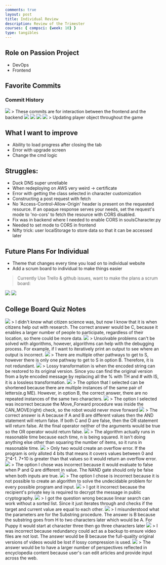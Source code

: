 ```yaml
---
comments: true
layout: post
title: Individual Review
description: Review of the Trimester
courses: { compsci: {week: 10} }
type: tangibles
---
```

## Role on Passion Project
- DevOps
- Frontend



## Favorite Commits
### Commit History
<img src="/LabNotebook/images/commitHistory1.png">
> These commits are for interaction between the frontend and the backend
<img src="/LabNotebook/images/commit1.png">
<img src="/LabNotebook/images/customizationCode.png">
<img src="/LabNotebook/images/commit2.png">
<img src="/LabNotebook/images/cmdFetch.png">
> Updating player object throughout the game

## What I want to improve 
- Ability to load progress after closing the tab
- Error with upgrade screen
- Change the cmd logic

## Struggles:
- Duck DNS super unreliable
- When redeploying on AWS very weird -> certificate 
- Error with getting the class selected in character customization 
- Constructing a post request with fetch 
- No 'Access-Control-Allow-Origin' header is present on the requested resource. If an opaque response serves your needs, set the request's mode to 'no-cors' to fetch the resource with CORS disabled.
- Fix was in backend where I needed to enable CORS in soulsCharacter.py
- Needed to set mode to CORS in frontend
- Nifty trick: user localStorage to store data so that it can be accessed later

## Future Plans For Individual
- Theme that changes every time you load on to individual website
- Add a scrum board to individual to make things easier
> Currently Use Trello & github issues, want to make the plans a scrum board:
<img src="/LabNotebook/images/treello.png">
<img src="/LabNotebook/images/githubIssue.png">

## College Board Quiz Notes
<!-- HTML -->
<img src="/LabNotebook/images/Quiz/1.png">
> I didn't know what citizen science was, but now I know that it is when citizens help out with research. The correct answer would be C, because it enables a larger number of people to participate, regardless of their location, so there could be more data. 
<img src="/LabNotebook/images/Quiz/2.png">
> Unsolvable problems can't be solved with algorithms, however, algorithms can help with the debugging process. For example, if I want to iteratively print an output to see where an output is incorrect.
<img src="/LabNotebook/images/Quiz/3.png">
> There are multiple other pathways to get to S, however there is only one pathway to get to S in option B. Therefore, it is not redundant. 
<img src="/LabNotebook/images/Quiz/4.png">
> Lossy transformation is when the encoded string can be restored to its original version. Since you can find the original version from a byte encoded message by replacing all the % with TH and # with IS, it is a lossless transformation.
<img src="/LabNotebook/images/Quiz/5.png">
> The option that I selected can be shortened because there are multiple instances of the same pair of letters(e.g ME). However, in option B, the correct answer, there are no repeated instances of the same two characters.
<img src="/LabNotebook/images/Quiz/7.png">
> The option I selected was incorrect because the Move_Forward procedure was inside the CAN_MOVE(right) check, so the robot would never move forward 
<img src="/LabNotebook/images/Quiz/8.png">
> The correct answer is A because if A and B are different values then the AND statement will return false. If both C and D are false, then the OR statement will return false. At the final operator neither of the arguments would be true so the OR operator would return false.
<img src="/LabNotebook/images/Quiz/9.png">
> The algorithm actually runs in reasonable time because each time, n is being squared. It isn't doing anything else other than squaring the number of items, so it runs in reasonable time.
<img src="/LabNotebook/images/Quiz/10.png">
> Only two would create an overflow error. If the program is only alloted 4 bits that means it covers values between 0 and 2^4-1. 7+10 is greater than that values so it would return an overflow error.
<img src="/LabNotebook/images/Quiz/11.png">
> The option I chose was incorrect because it would evaluate to false when P and Q are different in value. The NAND gate should only be false when both inputs are true. 
<img src="/LabNotebook/images/Quiz/12.png">
> The option I chose is incorrect because it is not possible to create an algorithm to solve the undecidable problem for every possible program and input. 
<img src="/LabNotebook/images/Quiz/13.png">
> I got it incorrect because the recipient's private key is required to decrypt the message in public cryptography. 
<img src="/LabNotebook/images/Quiz/14.png">
> I got the question wrong because linear search can work without a sorted list. Since it just iterates through and checks if the target and current value are equal to each other. 
<img src="/LabNotebook/images/Quiz/15.png">
> I misunderstood what the parameters are for the Substring procedure. The answer is B because the substring goes from H to two characters later which would be A. For Puppy it would start at character three then go three characters later
<img src="/LabNotebook/images/Quiz/16.png">
> I was incorrect because redundancy could act as a backup to ensure video files are not lost. The answer would be B because the full-quality original versions of videos would be lost if lossy compression is used.
<img src="/LabNotebook/images/Quiz/17.png">
> The answer would be to have a larger number of perspectives reflected in encyclopedia content because user's can edit articles and provide input across the web.
